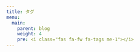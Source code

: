 ```yaml
---
title: タグ
menu:
  main:
    parent: blog
    weight: 4
    pre: <i class="fas fa-fw fa-tags me-1"></i>
---
```

